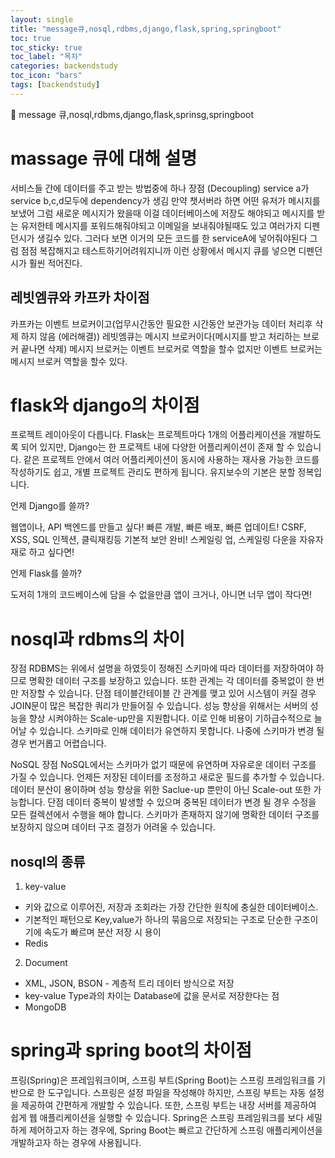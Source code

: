 ```yaml
---
layout: single
title: "message큐,nosql,rdbms,django,flask,spring,springboot"
toc: true
toc_sticky: true
toc_label: "목차"
categories: backendstudy
toc_icon: "bars"
tags: [backendstudy]
---
```

📘 message 큐,nosql,rdbms,django,flask,sprinsg,springboot

# massage 큐에 대해 설명
서비스들 간에 데이터를 주고 받는 방법중에 하나 
장점 (Decoupling)
service a가 service b,c,d모두에 dependency가 생김
만약 챗서버라 하면 어떤 유저가 메시지를 보냈어 그럼 새로운 메시지가 왔을때 이걸 데이터베이스에 저장도 해야되고 메시지를 받는 유저한테 메시지를 포워드해줘야되고 이메일을 보내줘야될때도 있고 여러가지 디펜던시가 생길수 있다. 그러다 보면 이거의 모든 코드를 한 serviceA에 넣어줘야된다 그럼 점점 복잡해지고 테스트하기어려워지니까 이런 상황에서 메시지 큐를 넣으면 디펜던시가 훨씬 적어진다.
## 레빗엠큐와 카프카 차이점
카프카는 이벤트  브로커이고(업무시간동안 필요한 시간동안 보관가능 데이터 처리후 삭제 하지 않음 (에러해결))
레빗엠큐는 메시지 브로커이다(메시지를 받고 처리하는 브로커 끝나면 삭제)
메시지 브로커는 이벤트 브로커로 역할을 할수 없지만 이벤트 브로커는 메시지 브로커 역할을 할수 있다.


# flask와 django의 차이점
프로젝트 레이아웃이 다릅니다. Flask는 프로젝트마다 1개의 어플리케이션을 개발하도록 되어 있지만, Django는 한 프로젝트 내에 다양한 어플리케이션이 존재 할 수 있습니다. 같은 프로젝트 안에서 여러 어플리케이션이 동시에 사용하는 재사용 가능한 코드를 작성하기도 쉽고, 개별 프로젝트 관리도 편하게 됩니다. 유지보수의 기본은 분할 정복입니다.

언제 Django를 쓸까?

 웹앱이나, API 백엔드를 만들고 싶다!
 빠른 개발, 빠른 배포, 빠른 업데이트!
 CSRF, XSS, SQL 인젝션, 클릭재킹등 기본적 보안 완비!
 스케일링 업, 스케일링 다운을 자유자재로 하고 싶다면!

 언제 Flask를 쓸까?

도저히 1개의 코드베이스에 담을 수 없을만큼 앱이 크거나,
아니면 너무 앱이 작다면!

# nosql과 rdbms의 차이
장점
RDBMS는 위에서 설명을 하였듯이 정해진 스키마에 따라 데이터를 저장하여야 하므로 명확한 데이터 구조를 보장하고 있습니다. 
또한 관계는 각 데이터를 중복없이 한 번만 저장할 수 있습니다.
단점
테이블간테이블 간 관계를 맺고 있어 시스템이 커질 경우 JOIN문이 많은 복잡한 쿼리가 만들어질 수 있습니다.
성능 향상을 위해서는 서버의 성능을 향상 시켜야하는 Scale-up만을 지원합니다. 이로 인해 비용이 기하급수적으로 늘어날 수 있습니다.
스키마로 인해 데이터가 유연하지 못합니다. 나중에 스키마가 변경 될 경우 번거롭고 어렵습니다.
 

NoSQL
장점
NoSQL에서는 스키마가 없기 때문에 유연하며 자유로운 데이터 구조를 가질 수 있습니다. 언제든 저장된 데이터를 조정하고 새로운 필드를 추가할 수 있습니다.
데이터 분산이 용이하며 성능 향상을 위한 Saclue-up 뿐만이 아닌 Scale-out 또한 가능합니다.
단점
데이터 중복이 발생할 수 있으며 중복된 데이터가 변경 될 경우 수정을 모든 컬렉션에서 수행을 해야 합니다.
스키마가 존재하지 않기에 명확한 데이터 구조를 보장하지 않으며 데이터 구조 결정가 어려울 수 있습니다.

## nosql의 종류
1. key-value
- 키와 값으로 이루어진, 저장과 조회라는 가장 간단한 원칙에 충실한 데이터베이스.
- 기본적인 패턴으로 Key,value가 하나의 묶음으로 저장되는 구조로 단순한 구조이기에 속도가 빠르며 분산 저장 시 용이
- Redis

2. Document
- XML, JSON, BSON - 계층적 트리 데이터 방식으로 저장
- key-value Type과의 차이는 Database에 값을 문서로 저장한다는 점
- MongoDB

# spring과 spring boot의 차이점
프링(Spring)은 프레임워크이며, 스프링 부트(Spring Boot)는 스프링 프레임워크를 기반으로 한 도구입니다. 스프링은 설정 파일을 작성해야 하지만, 스프링 부트는 자동 설정을 제공하여 간편하게 개발할 수 있습니다. 또한, 스프링 부트는 내장 서버를 제공하여 쉽게 웹 애플리케이션을 실행할 수 있습니다. Spring은 스프링 프레임워크를 보다 세밀하게 제어하고자 하는 경우에, Spring Boot는 빠르고 간단하게 스프링 애플리케이션을 개발하고자 하는 경우에 사용됩니다.
